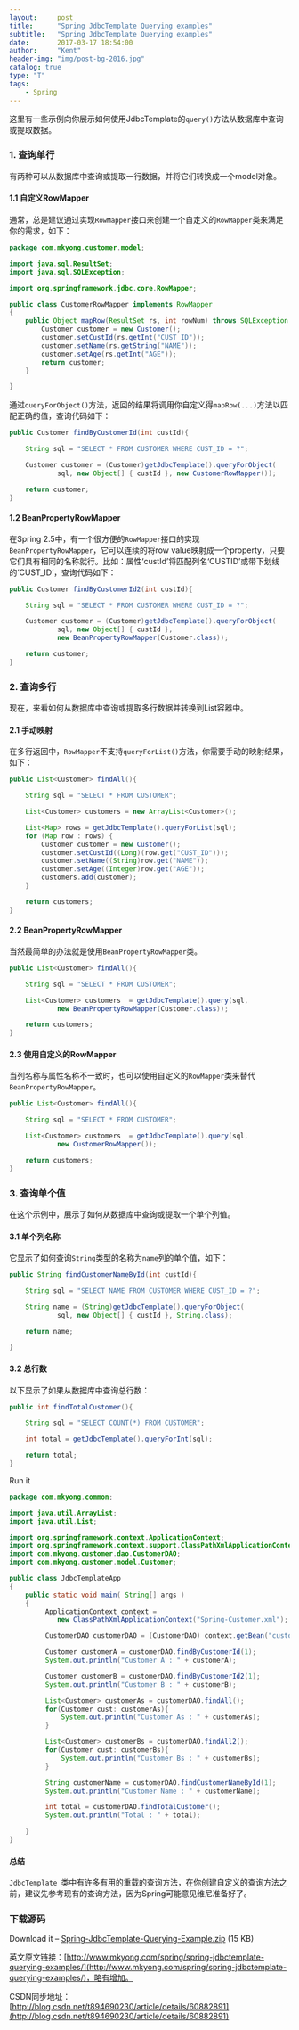 ```yaml
---
layout:     post
title:      "Spring JdbcTemplate Querying examples"
subtitle:   "Spring JdbcTemplate Querying examples"
date:       2017-03-17 18:54:00
author:     "Kent"
header-img: "img/post-bg-2016.jpg"
catalog: true
type: "T"
tags:
    - Spring
---
```



这里有一些示例向你展示如何使用JdbcTemplate的`query()`方法从数据库中查询或提取数据。

### 1. 查询单行
有两种可以从数据库中查询或提取一行数据，并将它们转换成一个model对象。

#### 1.1 自定义RowMapper 
通常，总是建议通过实现`RowMapper`接口来创建一个自定义的`RowMapper`类来满足你的需求，如下：

```java
package com.mkyong.customer.model;

import java.sql.ResultSet;
import java.sql.SQLException;

import org.springframework.jdbc.core.RowMapper;

public class CustomerRowMapper implements RowMapper
{
	public Object mapRow(ResultSet rs, int rowNum) throws SQLException {
		Customer customer = new Customer();
		customer.setCustId(rs.getInt("CUST_ID"));
		customer.setName(rs.getString("NAME"));
		customer.setAge(rs.getInt("AGE"));
		return customer;
	}

}
```

通过`queryForObject()`方法，返回的结果将调用你自定义得`mapRow(...)`方法以匹配正确的值，查询代码如下：

```java
public Customer findByCustomerId(int custId){

	String sql = "SELECT * FROM CUSTOMER WHERE CUST_ID = ?";

	Customer customer = (Customer)getJdbcTemplate().queryForObject(
			sql, new Object[] { custId }, new CustomerRowMapper());

	return customer;
}
```

#### 1.2 BeanPropertyRowMapper
在Spring 2.5中，有一个很方便的`RowMapper`接口的实现`BeanPropertyRowMapper`，它可以连续的将row value映射成一个property，只要它们具有相同的名称就行。比如：属性‘custId’将匹配列名‘CUSTID’或带下划线的‘CUST_ID’，查询代码如下：

```java
public Customer findByCustomerId2(int custId){

	String sql = "SELECT * FROM CUSTOMER WHERE CUST_ID = ?";

	Customer customer = (Customer)getJdbcTemplate().queryForObject(
			sql, new Object[] { custId },
			new BeanPropertyRowMapper(Customer.class));

	return customer;
}
```

### 2. 查询多行
现在，来看如何从数据库中查询或提取多行数据并转换到List容器中。

#### 2.1 手动映射
在多行返回中，`RowMapper`不支持`queryForList()`方法，你需要手动的映射结果，如下：

```java
public List<Customer> findAll(){

	String sql = "SELECT * FROM CUSTOMER";

	List<Customer> customers = new ArrayList<Customer>();

	List<Map> rows = getJdbcTemplate().queryForList(sql);
	for (Map row : rows) {
		Customer customer = new Customer();
		customer.setCustId((Long)(row.get("CUST_ID")));
		customer.setName((String)row.get("NAME"));
		customer.setAge((Integer)row.get("AGE"));
		customers.add(customer);
	}

	return customers;
}
```

#### 2.2  BeanPropertyRowMapper
当然最简单的办法就是使用```BeanPropertyRowMapper```类。

```java
public List<Customer> findAll(){

	String sql = "SELECT * FROM CUSTOMER";

	List<Customer> customers  = getJdbcTemplate().query(sql,
			new BeanPropertyRowMapper(Customer.class));

	return customers;
}
```

#### 2.3 使用自定义的RowMapper
当列名称与属性名称不一致时，也可以使用自定义的`RowMapper`类来替代`BeanPropertyRowMapper`。
```java
public List<Customer> findAll(){

	String sql = "SELECT * FROM CUSTOMER";

	List<Customer> customers  = getJdbcTemplate().query(sql,
			new CustomerRowMapper());

	return customers;
}
```

### 3. 查询单个值
在这个示例中，展示了如何从数据库中查询或提取一个单个列值。

#### 3.1 单个列名称
它显示了如何查询`String`类型的名称为`name`列的单个值，如下：

```java
public String findCustomerNameById(int custId){

	String sql = "SELECT NAME FROM CUSTOMER WHERE CUST_ID = ?";

	String name = (String)getJdbcTemplate().queryForObject(
			sql, new Object[] { custId }, String.class);

	return name;

}
```

#### 3.2 总行数
以下显示了如果从数据库中查询总行数：

```java
public int findTotalCustomer(){

	String sql = "SELECT COUNT(*) FROM CUSTOMER";

	int total = getJdbcTemplate().queryForInt(sql);

	return total;
}
```
Run it

```java
package com.mkyong.common;

import java.util.ArrayList;
import java.util.List;

import org.springframework.context.ApplicationContext;
import org.springframework.context.support.ClassPathXmlApplicationContext;
import com.mkyong.customer.dao.CustomerDAO;
import com.mkyong.customer.model.Customer;

public class JdbcTemplateApp
{
    public static void main( String[] args )
    {
    	 ApplicationContext context =
    		new ClassPathXmlApplicationContext("Spring-Customer.xml");

         CustomerDAO customerDAO = (CustomerDAO) context.getBean("customerDAO");

         Customer customerA = customerDAO.findByCustomerId(1);
         System.out.println("Customer A : " + customerA);

         Customer customerB = customerDAO.findByCustomerId2(1);
         System.out.println("Customer B : " + customerB);

         List<Customer> customerAs = customerDAO.findAll();
         for(Customer cust: customerAs){
         	 System.out.println("Customer As : " + customerAs);
         }

         List<Customer> customerBs = customerDAO.findAll2();
         for(Customer cust: customerBs){
         	 System.out.println("Customer Bs : " + customerBs);
         }

         String customerName = customerDAO.findCustomerNameById(1);
         System.out.println("Customer Name : " + customerName);

         int total = customerDAO.findTotalCustomer();
         System.out.println("Total : " + total);

    }
}
```

#### 总结
`JdbcTemplate `类中有许多有用的重载的查询方法，在你创建自定义的查询方法之前，建议先参考现有的查询方法，因为Spring可能意见维尼准备好了。

### 下载源码

Download it – [Spring-JdbcTemplate-Querying-Example.zip](http://www.mkyong.com/wp-content/uploads/2010/03/Spring-JDBC-Example.zip) (15 KB)

英文原文链接：[http://www.mkyong.com/spring/spring-jdbctemplate-querying-examples/](http://www.mkyong.com/spring/spring-jdbctemplate-querying-examples/)，略有增加。

CSDN同步地址：[http://blog.csdn.net/t894690230/article/details/60882891](http://blog.csdn.net/t894690230/article/details/60882891)